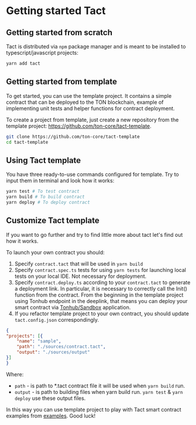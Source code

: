 # Getting started Tact

## Getting started from scratch

Tact is distributed via `npm` package manager and is meant to be installed to typescript/javascript projects:

```bash
yarn add tact
```


## Getting started from template

To get started, you can use the template project. It contains a simple contract that can be deployed to the TON blockchain, example of implementing unit tests and helper functions for contract deployment.

To create a project from template, just create a new repository from the template project: https://github.com/ton-core/tact-template.

```bash
git clone https://github.com/ton-core/tact-template
cd tact-template
```

## Using Tact template

You have three ready-to-use commands configured for template. Try to input them in terminal and look how it works:

```bash
yarn test # To test contract
yarn build # To build contract
yarn deploy # To deploy contract
```
## Customize Tact template

If you want to go further and try to find little more about tact let's find out how it works.

To launch your own contract you should:

1. Specify `contract.tact` that will be used in `yarn build`
2. Specify `contract.spec.ts` tests for using `yarn tests` for launching local tests on your local IDE. Not necessary for deployment. 
3. Specify `contract.deploy.ts` according to your `contract.tact` to generate a deployment link. In particular, it is necessary to correctly call the Init() function from the contract. From the beginning in the template project using Tonhub endpoint in the deeplink, that means you can deploy your smart contract via [Tonhub/Sandbox](https://ton.org/docs/participate/wallets/apps#tonhub) application. 
4. If you refactor template project to your own contract, you should update `tact.config.json` correspondingly.
```json
{
"projects": [{
    "name": "sample",
    "path": "./sources/contract.tact",
    "output": "./sources/output"
}]
}
```
Where:
* `path` - is path to *.tact contract file it will be used when `yarn build` run.
* `output` - is path to building files when yarn build run. `yarn test` & `yarn deploy` use these output files.

In this way you can use template project to play with Tact smart contract examples from [examples](https://github.com/ton-core/tact/tree/main/examples). Good luck!